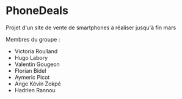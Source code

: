 # PhoneDeals
Projet d'un site de vente de smartphones à réaliser jusqu'à fin mars

Membres du groupe :
- Victoria Roulland
- Hugo Labory
- Valentin Gougeon
- Florian Bidel
- Aymeric Picot
- Ange Kévin Zokpé
- Hadrien Rannou
